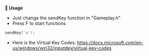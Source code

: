 **👾 Usage**
- Just change the sendKey function in "Gameplay.h"
- Press F to start functions
```cpp
sendKey('a');
```
- Here is the Virtual Key Codes: https://docs.microsoft.com/en-us/windows/win32/inputdev/virtual-key-codes
